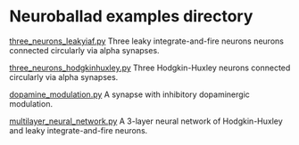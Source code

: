 # Neuroballad examples directory

[three_neurons_leakyiaf.py](three_neurons_leakyiaf.py)
Three leaky integrate-and-fire neurons neurons connected circularly via alpha synapses.

[three_neurons_hodgkinhuxley.py](three_neurons_hodgkinhuxley.py)
Three Hodgkin-Huxley neurons connected circularly via alpha synapses.

[dopamine_modulation.py](dopamine_modulation.py)
A synapse with inhibitory dopaminergic modulation.

[multilayer_neural_network.py](multilayer_neural_network.py)
A 3-layer neural network of Hodgkin-Huxley and leaky integrate-and-fire neurons.
